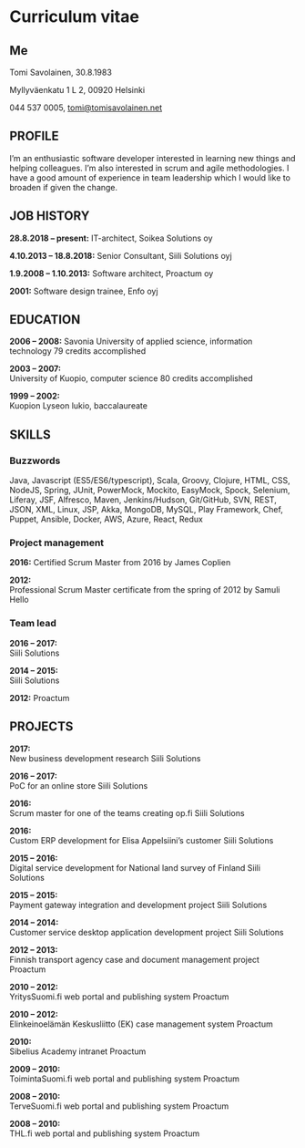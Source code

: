 # Curriculum vitae

## Me
Tomi Savolainen,
30.8.1983

Myllyväenkatu 1 L 2,
00920 Helsinki

044 537 0005,
tomi@tomisavolainen.net

## PROFILE
I’m an enthusiastic software developer interested in learning new things and helping colleagues. I’m also interested in scrum and agile methodologies. I have a good amount of experience in team leadership which I would like to broaden if given the change.


## JOB HISTORY

**28.8.2018 – present:** IT-architect, Soikea Solutions oy

**4.10.2013 – 18.8.2018:** Senior Consultant, Siili Solutions oyj

**1.9.2008 – 1.10.2013:** Software architect, Proactum oy
	
**2001:** Software design trainee, Enfo oyj
						

## EDUCATION

**2006 – 2008:**
Savonia University of applied science, information technology
79 credits accomplished

**2003 – 2007:**				
University of Kuopio, computer science
80 credits accomplished

**1999 – 2002:**				
Kuopion Lyseon lukio, baccalaureate


## SKILLS

### Buzzwords				
Java, Javascript (ES5/ES6/typescript), Scala, Groovy, Clojure, HTML, CSS, NodeJS, Spring, JUnit, PowerMock, Mockito, EasyMock, Spock, Selenium, Liferay, JSF, Alfresco, Maven, Jenkins/Hudson, Git/GitHub, SVN, REST, JSON, XML, Linux, JSP, Akka,  MongoDB, MySQL, Play Framework, Chef, Puppet, Ansible, Docker, AWS, Azure, React, Redux


### Project management

**2016:**
Certified Scrum Master from 2016 by James Coplien

**2012:**	
Professional Scrum Master certificate from the spring of 2012 by Samuli Hello 




### Team lead

**2016 – 2017:**	
Siili Solutions

**2014 – 2015:**	
Siili Solutions

**2012:**
Proactum




## PROJECTS

**2017:**			
New business development research
Siili Solutions

**2016 – 2017:**				
PoC for an online store
Siili Solutions
						
**2016:**					
Scrum master for one of the teams creating op.fi
Siili Solutions
				
**2016:**					
Custom ERP development for Elisa Appelsiini’s customer
Siili Solutions

**2015 – 2016:**				
Digital service development for National land survey of Finland
Siili Solutions

**2015 – 2015:**				
Payment gateway integration and development project
Siili Solutions

**2014 – 2014:**				
Customer service desktop application development project
Siili Solutions

**2012 – 2013:**				
Finnish transport agency case and document management project
Proactum

**2010 – 2012:**				
YritysSuomi.fi web portal and publishing system
Proactum

**2010 – 2012:**				
Elinkeinoelämän Keskusliitto (EK) case management system
Proactum

**2010:**					
Sibelius Academy intranet
Proactum

**2009 – 2010:** 			
ToimintaSuomi.fi web portal and publishing system
Proactum

**2008 – 2010:**			
TerveSuomi.fi web portal and publishing system
Proactum

**2008 – 2010:**				
THL.fi web portal and publishing system
Proactum
